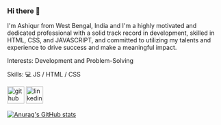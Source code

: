 ### Hi there 👋

I'm Ashiqur from West Bengal, India and I'm a highly motivated and dedicated professional with a solid track record in development, skilled in HTML, CSS, and JAVASCRIPT, and committed to utilizing my talents and experience to drive success and make a meaningful impact.

Interests: Development and Problem-Solving 

Skills: 
💻 JS / HTML / CSS



[<img src='https://cdn.jsdelivr.net/npm/simple-icons@3.0.1/icons/github.svg' alt='github' height='40'>](https://github.com/AshiqurRahaman02)  [<img src='https://cdn.jsdelivr.net/npm/simple-icons@3.0.1/icons/linkedin.svg' alt='linkedin' height='40'>](https://www.linkedin.com/in/ashiqur-rahaman-76b010255/)  


[![Anurag's GitHub stats](https://github-readme-stats.vercel.app/api?username=AshiqurRahaman02&show_icons=true&theme=radical)](https://github.com/anuraghazra/github-readme-stats)

